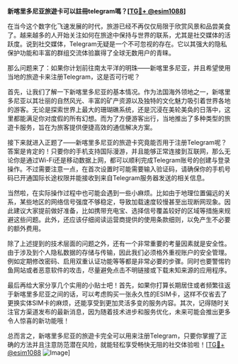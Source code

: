 **新喀里多尼亚旅遊卡可以註冊telegram嗎？[[TG💪+ @esim1088](https://t.me/s/esim1088)]**

在当今这个数字化飞速发展的时代，旅游已经不再仅仅局限于欣赏风景和品尝美食了。越来越多的人开始关注如何在旅途中保持与世界的联系，尤其是社交媒体的活跃度。说到社交媒体，Telegram无疑是一个不可忽视的存在。它以其强大的隐私保护功能和丰富的群组交流体验赢得了全球无数用户的青睐。

那么问题来了：如果你计划前往南太平洋的明珠——新喀里多尼亚，并且希望使用当地的旅遊卡来注册Telegram，这是否可行呢？

首先，让我们了解一下新喀里多尼亚的基本情况。作为法国海外领地之一，新喀里多尼亚以其壮丽的自然风光、丰富的矿产资源以及独特的文化魅力吸引着世界各地的游客。无论是探索世界上最大的珊瑚礁系统，还是沉浸在美轮美奂的日落中，这里都能满足你对度假的所有幻想。而为了方便游客出行，当地推出了多种类型的旅遊卡服务，旨在为旅客提供便捷高效的通信解决方案。

接下来就进入正题了——新喀里多尼亚的旅遊卡究竟能否用于注册Telegram呢？答案是肯定的！只要你的手机支持国际漫游，并且能够正常连接到互联网，那么无论你是通过Wi-Fi还是移动数据上网，都可以顺利完成Telegram账号的创建与登录操作。不过需要注意一点，在首次设置时可能需要输入验证码，请确保你的手机号码已开通国际长途权限并能接收到来自Telegram服务器发送的相关信息。

当然啦，在实际操作过程中也可能会遇到一些小麻烦。比如由于地理位置偏远的关系，某些地区的网络信号强度不够稳定，导致加载速度较慢甚至出现断网现象。因此建议大家提前做好准备，比如携带充电宝、选择信号覆盖较好的区域等措施来规避这些问题。此外，还应该仔细阅读运营商提供的使用条款细则，以免产生不必要的额外费用。

除了上述提到的技术层面的问题之外，还有一个非常重要的考量因素就是安全性。由于涉及到个人隐私数据的存储与传输，因此我们必须格外重视账户的安全管理。例如定期修改密码、启用双重认证功能等等都是非常必要的步骤。同时也要警惕钓鱼网站或者恶意软件的攻击，尽量避免点击不明链接或下载未知来源的应用程序。

最后再给大家分享几个实用的小贴士吧！首先，如果你打算长期居住或者频繁往返于新喀里多尼亚之间的话，可以考虑购买一张永久性的ESIM卡，这样不仅省去了更换实体SIM卡的麻烦，还能享受到更加灵活多变的服务内容。其次，记得随时关注官方渠道发布的最新消息，因为随着技术进步和服务优化，未来可能会推出更多令人惊喜的新功能哦！

总而言之，新喀里多尼亚的旅遊卡完全可以用来注册Telegram，只要你掌握了正确的方法并且注意防范潜在风险，就能轻松享受畅快无阻的社交体验啦！[[TG💪+ @esim1088](https://t.me/s/esim1088) ![Image](https://i.postimg.cc/4NQfJmqS/Snipaste-2025-05-13-00-14-12.png)]
